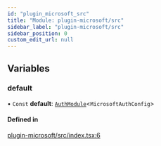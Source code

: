 ```yaml
---
id: "plugin_microsoft_src"
title: "Module: plugin-microsoft/src"
sidebar_label: "plugin-microsoft/src"
sidebar_position: 0
custom_edit_url: null
---
```


## Variables

### default

• `Const` **default**: [`AuthModule`](../classes/core_src.AuthModule.md)\<`MicrosoftAuthConfig`\>

#### Defined in

[plugin-microsoft/src/index.tsx:6](https://github.com/openmobilehub/rn-omh-auth/blob/b43af64eae277675f57051591f993f84fd70cd48/packages/plugin-microsoft/src/index.tsx#L6)
